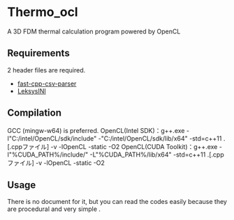 # Thermo_ocl
A 3D FDM thermal calculation program powered by OpenCL

## Requirements
2 header files are required.
- [fast-cpp-csv-parser](https://github.com/ben-strasser/fast-cpp-csv-parser)
- [LeksysINI](https://github.com/Lek-sys/LeksysINI)

## Compilation
GCC (mingw-w64) is preferred.
OpenCL(Intel SDK)：g++.exe -I"C:/intel/OpenCL/sdk/include" -"C:/intel/OpenCL/sdk/lib/x64" -std=c++11  .\[.cppファイル] -v -lOpenCL -static -O2
OpenCL(CUDA Toolkit)：g++.exe -I"%CUDA_PATH%/include/" -L"%CUDA_PATH%/lib/x64" -std=c++11 .\[.cppファイル] -v -lOpenCL -static -O2

## Usage
There is no document for it, but you can read the codes easily because they are procedural and very simple .
